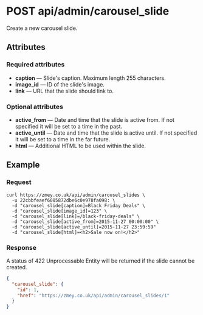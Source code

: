 # POST api/admin/carousel_slide

Create a new carousel slide.

## Attributes

### Required attributes

* **caption** — Slide's caption. Maximum length 255 characters.
* **image_id** — ID of the slide's image.
* **link** — URL that the slide should link to.

### Optional attributes

* **active_from** — Date and time that the slide is active from. If not specified it
  will be set to a time in the past.
* **active_until** — Date and time that the slide is active until. If not specified it
  will be set to a time in the far future.
* **html** — Additional HTML to be used within the slide.

## Example

### Request

```
curl https://zmey.co.uk/api/admin/carousel_slides \
  -u 22cbbfeaef6085872dbe6c0e978fa098: \
  -d "carousel_slide[caption]=Black Friday Deals" \
  -d "carousel_slide[image_id]=123" \
  -d "carousel_slide[link]=/black-friday-deals" \
  -d "carousel_slide[active_from]=2015-11-27 00:00:00" \
  -d "carousel_slide[active_until]=2015-11-27 23:59:59"
  -d "carousel_slide[html]=<h2>Sale now on!</h2>"
```

### Response

A status of 422 Unprocessable Entity will be returned if the slide cannot be
created.

```json
{
  "carousel_slide": {
    "id": 1,
    "href": "https://zmey.co.uk/api/admin/carousel_slides/1"
  }
}
```
